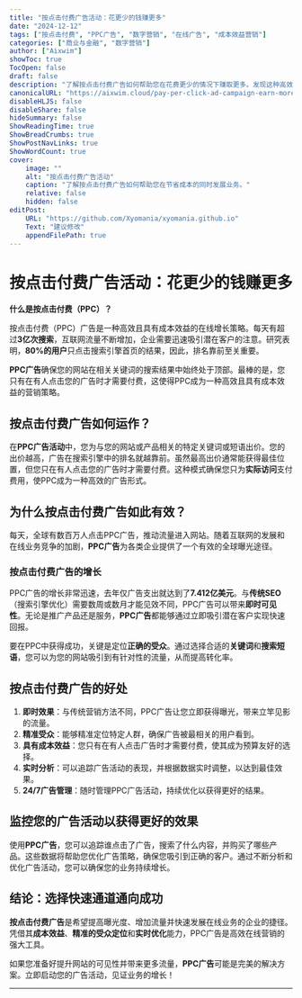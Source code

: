 ```yaml
---
title: "按点击付费广告活动：花更少的钱赚更多"
date: "2024-12-12"
tags: ["按点击付费", "PPC广告", "数字营销", "在线广告", "成本效益营销"]
categories: ["商业与金融", "数字营销"]
author: ["Aixwim"]
showToc: true
TocOpen: false
draft: false
description: "了解按点击付费广告如何帮助您在花费更少的情况下赚取更多。发现这种高效的广告策略如何提高您的在线可见性并驱动流量到您的网站。"
canonicalURL: "https://aixwim.cloud/pay-per-click-ad-campaign-earn-more"
disableHLJS: false
disableShare: false
hideSummary: false
ShowReadingTime: true
ShowBreadCrumbs: true
ShowPostNavLinks: true
ShowWordCount: true
cover:
    image: ""
    alt: "按点击付费广告活动"
    caption: "了解按点击付费广告如何帮助您在节省成本的同时发展业务。"
    relative: false
    hidden: false
editPost:
    URL: "https://github.com/Xyomania/xyomania.github.io"
    Text: "建议修改"
    appendFilePath: true
---
```


# 按点击付费广告活动：花更少的钱赚更多

**什么是按点击付费（PPC）？**

按点击付费（PPC）广告是一种高效且具有成本效益的在线增长策略。每天有超过**3亿次搜索**，互联网流量不断增加，企业需要迅速吸引潜在客户的注意。研究表明，**80%的用户**只点击搜索引擎首页的结果，因此，排名靠前至关重要。

**PPC广告**确保您的网站在相关关键词的搜索结果中始终处于顶部。最棒的是，您只有在有人点击您的广告时才需要付费，这使得PPC成为一种高效且具有成本效益的营销策略。

## 按点击付费广告如何运作？

在**PPC广告活动**中，您为与您的网站或产品相关的特定关键词或短语出价。您的出价越高，广告在搜索引擎中的排名就越靠前。虽然最高出价通常能获得最佳位置，但您只在有人点击您的广告时才需要付费。这种模式确保您只为**实际访问**支付费用，使PPC成为一种高效的广告形式。

## 为什么按点击付费广告如此有效？

每天，全球有数百万人点击PPC广告，推动流量进入网站。随着互联网的发展和在线业务竞争的加剧，**PPC广告**为各类企业提供了一个有效的全球曝光途径。

### 按点击付费广告的增长

PPC广告的增长非常迅速，去年仅广告支出就达到了**7.412亿美元**。与**传统SEO**（搜索引擎优化）需要数周或数月才能见效不同，PPC广告可以带来**即时可见性**。无论是推广产品还是服务，**PPC广告**都能够通过立即吸引潜在客户实现快速回报。

要在PPC中获得成功，关键是定位**正确的受众**。通过选择合适的**关键词**和**搜索短语**，您可以为您的网站吸引到有针对性的流量，从而提高转化率。

## 按点击付费广告的好处

1. **即时效果**：与传统营销方法不同，PPC广告让您立即获得曝光，带来立竿见影的流量。
2. **精准受众**：能够精准定位特定人群，确保广告被最相关的用户看到。
3. **具有成本效益**：您只有在有人点击广告时才需要付费，使其成为预算友好的选择。
4. **实时分析**：可以追踪广告活动的表现，并根据数据实时调整，以达到最佳效果。
5. **24/7广告管理**：随时管理PPC广告活动，持续优化以获得更好的结果。

## 监控您的广告活动以获得更好的效果

使用**PPC广告**，您可以追踪谁点击了广告，搜索了什么内容，并购买了哪些产品。这些数据将帮助您优化广告策略，确保您吸引到正确的客户。通过不断分析和优化广告活动，您可以确保您的业务持续增长。

## 结论：选择快速通道通向成功

**按点击付费广告**是希望提高曝光度、增加流量并快速发展在线业务的企业的捷径。凭借其**成本效益**、**精准的受众定位**和**实时优化**能力，PPC广告是高效在线营销的强大工具。

如果您准备好提升网站的可见性并带来更多流量，**PPC广告**可能是完美的解决方案。立即启动您的广告活动，见证业务的增长！

---
